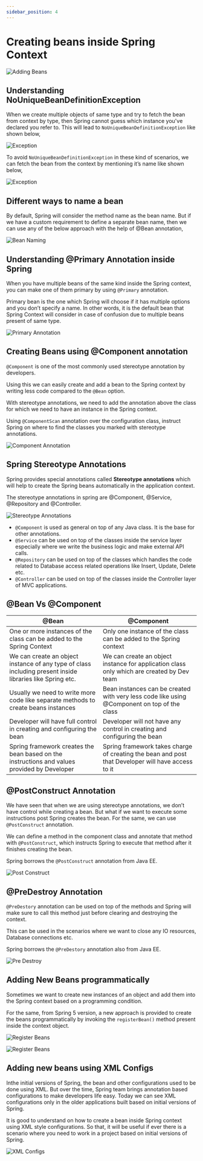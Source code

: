 ```yaml
---
sidebar_position: 4
---
```


# Creating beans inside Spring Context 

![Adding Beans](./spring-core/img/adding-beans.png)

## Understanding NoUniqueBeanDefinitionException

When we create multiple objects of same type and try to fetch the bean from context by type, then Spring cannot guess which instance you've declared you refer to. This will lead to `NoUniqueBeanDefinitionException` like shown below, 

![Exception](./img/exception1.png)

To avoid `NoUniqueBeanDefinitionException` in these kind of scenarios, we can fetch the bean from the context by mentioning it’s name like shown below, 

![Exception](./img/exception2.png)

## Different ways to name a bean

By default, Spring will consider the method name as the bean name. But if we have a custom requirement to define a separate bean name, then we can use any of the below approach with the help of @Bean annotation, 

![Bean Naming](./img/bean-name.png)

## Understanding @Primary Annotation inside Spring

When you have multiple beans of the same kind inside the Spring context, you can make one of them primary by using `@Primary` annotation. 

Primary bean is the one which Spring will choose if it has multiple options and you don’t specify a name. In other words, it is the default bean that Spring Context will consider in case of confusion due to multiple beans present of same type.

![Primary Annotation](./img/primary-annotation.png)

## Creating Beans using @Component annotation

`@Component` is one of the most commonly used stereotype annotation by developers. 

Using this we can easily create and add a bean to the Spring context by writing less code compared to the `@Bean` option. 

With stereotype annotations, we need to add the annotation above the class for which we need to have an instance in the Spring context. 

Using `@ComponentScan` annotation over the configuration class, instruct Spring on where to find the classes you marked with stereotype annotations. 

![Component Annotation](./img/component-annotation.png)

## Spring Stereotype Annotations

Spring provides special annotations called **Stereotype annotations** which will help to create the Spring beans automatically in the application context. 

The stereotype annotations in spring are @Component, @Service, @Repository and @Controller.

![Stereotype Annotations](./img/stereotype-annotation.png)

- `@Component` is used as general on top of any Java class. It is the base for other annotations.
- `@Service` can be used on top of the classes inside the service layer especially where we write the business logic and make external API calls.
- `@Repository` can be used on top of the classes which handles the code related to Database access related operations like Insert,  Update, Delete etc.
- `@Controller` can be used on top of the classes inside the Controller layer of MVC applications.

## @Bean Vs @Component 

| @Bean | @Component |
|---|---|
|One or more instances of the class can be added to the Spring Context |Only one instance of the class can be added to the Spring context |
|We can create an object instance of any type of class including present inside libraries like Spring etc. | We can create an object instance for application class only which are created by Dev team |
| Usually we need to write more code like separate methods to create beans instances  | Bean instances can be created with very less code like using @Component on top of the class |
| Developer will have full control in creating and configuring the bean | Developer will not have any control in creating and configuring the bean |
| Spring framework creates the bean based on the instructions and values provided by Developer | Spring framework takes charge of creating the bean and post that Developer will have access to it |


## @PostConstruct Annotation 

We have seen that when we are using stereotype annotations, we don’t have control while creating a bean. But what if we want to execute some instructions post Spring creates the bean. For the same, we can use `@PostConstruct` annotation.

We can define a method in the component class and annotate that method with `@PostConstruct`, which instructs Spring to execute that method after it finishes creating the bean.

Spring borrows the `@PostConstruct` annotation from Java EE.

![Post Construct](./img/post-construct.png)

## @PreDestroy Annotation 

`@PreDestory` annotation can be used on top of the methods and Spring will make sure to call this method just before clearing and destroying the context. 

This can be used in the scenarios where we want to close any IO resources, Database connections etc. 

Spring borrows the `@PreDestory` annotation also from Java EE.

![Pre Destroy](./img/pre-destroy.png)

## Adding New Beans programmatically

Sometimes we want to create new instances of an object and add them into the Spring context based on a programming condition. 

For the same, from Spring 5 version, a new approach is provided to create the beans programmatically by invoking the `registerBean()` method present inside the context object. 

![Register Beans](./img/register-beans.png)

![Register Beans](./img/register-bean1.png)

## Adding new beans using XML Configs

Inthe initial versions of Spring, the bean and other configurations used to be done using XML. But over the time, Spring team brings annotation based configurations to make developers life easy. Today we can see XML configurations only in the older applications built based on initial versions of Spring. 

It is good to understand on how to create a bean inside Spring context using XML style configurations. So that, it will be useful if ever there is a scenario where you need to work in a project based on initial versions of Spring. 

![XML Configs](./img/xml-config.png)